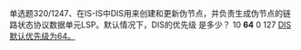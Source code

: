 单选题320/1247、在IS-IS中DIS用来创建和更新伪节点，并负责生成伪节点的链路状态协议数据单元LSP。默认情况下，DIS的优先级
是多少？
10
**64**
0
127
<u>DIS默认优先级为64。</u>